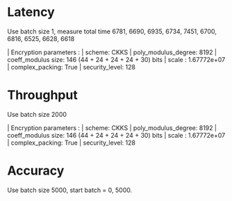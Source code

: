 

# Latency
Use batch size 1, measure total time
6781, 6690, 6935, 6734, 7451, 6700, 6816, 6525, 6628, 6618

| Encryption parameters :
|   scheme: CKKS
|   poly_modulus_degree: 8192
|   coeff_modulus size: 146 (44 + 24 + 24 + 24 + 30) bits
|   scale : 1.67772e+07
|   complex_packing: True
|   security_level: 128

# Throughput
Use batch size 2000

| Encryption parameters :
|   scheme: CKKS
|   poly_modulus_degree: 8192
|   coeff_modulus size: 146 (44 + 24 + 24 + 24 + 30) bits
|   scale : 1.67772e+07
|   complex_packing: True
|   security_level: 128

# Accuracy
Use batch size 5000, start batch = 0, 5000.

